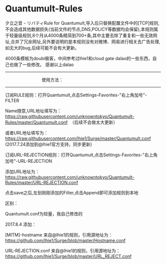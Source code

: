 # Quantumult-Rules
夕立之音 - リバティRule for Quantumult,导入后只替换配置文件中的[TCP]规则,不会造成其他数据损失(当前文件的节点,DNS,POLICY等数据均会保留),本规则属于轻量级规则,8个月从4000条精简到700+条,其中主要去除了重复和一些无效网址,合并了冗余网址,另外要说明的是本规则没有对微博、网易进行相关去广告处理,如无大的bug,后续可能不会有大更新。

4000条模板为doubi极客，中间参考过lhie1和cloud gate dalao的一些东西，自己也做了一些修改。 感谢以上dalao
*****************************************************************************************************

                                                                                使用方法：

*****************************************************************************************************

订阅RULE规则：打开Quantumult,点击Settings-Favorites-"右上角加号"-FILTER

Name随意,URL地址填写为：https://raw.githubusercontent.com/unknowntokyo/Quantumult-Rules/master/Quantumult.conf  （后续不会做太大更新）

或者URL地址填写为：https://raw.githubusercontent.com/lhie1/Surge/master/Quantumult.conf  (2017.7.24添加到@lhie1官方支持，同步更新)

订阅URL-REJECTION规则：打开Quantumult,点击Settings-Favorites-"右上角加号"-URL-REJECTION

添加URL地址为：https://raw.githubusercontent.com/unknowntokyo/Quantumult-Rules/master/URL-REJECTION.conf

点击save之后,左划刚刚添加的Filter,点击Append即可添加规则到本地

区别：

Quantumult.conf为轻量，我自己修改的

2017.8.4 添加：

[MITM]-hostname 来自@lhie1的规则，引用源地址为：https://github.com/lhie1/Surge/blob/master/Hostname.conf

URL-REJECTION.conf 来自@lhie1的规则，引用源地址为：https://github.com/lhie1/Surge/blob/master/URL_REJECT.conf
